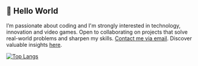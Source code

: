 ## 👋 Hello World
I’m passionate about coding and I'm strongly interested in technology, innovation and video games. Open to collaborating on projects that solve real-world problems and sharpen my skills. [Contact me via email](mailto:fanikufran6@gmail.com). Discover valuable insights [here](https://instagram.com/fanifrancs).

[![Top Langs](https://github-readme-stats.vercel.app/api/top-langs/?username=fanifrancs&langs_count=6&layout=compact)](https://github.com/anuraghazra/github-readme-stats)
